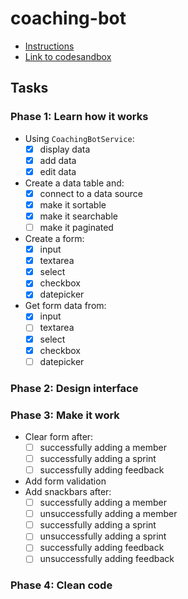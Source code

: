 # coaching-bot
* [Instructions](https://gist.github.com/nmcapule/9e25c9c1bed0ac33badff84b322ad051)
* [Link to codesandbox](https://codesandbox.io/s/modest-einstein-yljkn)

## Tasks

### Phase 1: Learn how it works

* Using `CoachingBotService`:
  * [x] display data
  * [x] add data
  * [x] edit data
* Create a data table and:
  * [x] connect to a data source
  * [x] make it sortable
  * [x] make it searchable
  * [ ] make it paginated
* Create a form:
  * [x] input
  * [x] textarea
  * [x] select
  * [x] checkbox
  * [x] datepicker
* Get form data from:
  * [x] input
  * [ ] textarea
  * [x] select
  * [x] checkbox
  * [ ] datepicker

### Phase 2: Design interface

### Phase 3: Make it work

* Clear form after:
  * [ ] successfully adding a member
  * [ ] successfully adding a sprint
  * [ ] successfully adding feedback
* Add form validation
* Add snackbars after:
  * [ ] successfully adding a member
  * [ ] unsuccessfully adding a member
  * [ ] successfully adding a sprint
  * [ ] unsuccessfully adding a sprint
  * [ ] successfully adding feedback
  * [ ] unsuccessfully adding feedback

### Phase 4: Clean code
